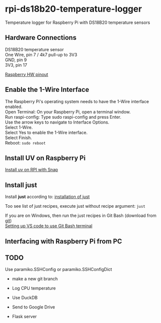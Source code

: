 # rpi-ds18b20-temperature-logger
Temperature logger for Raspberry Pi with DS18B20 temperature sensors

## Hardware Connections

DS18B20 temperature sensor<br>
One Wire, pin 7 / 4k7 pull-up to 3V3<br>
GND, pin 9<br>
3V3, pin 17<br>

[Raspberry HW pinout](]https://www.youngwonks.com/blog/Raspberry-Pi-3-Pinout)

## Enable the 1-Wire Interface

The Raspberry Pi's operating system needs to have the 1-Wire interface enabled.<br>
Open Terminal: On your Raspberry Pi, open a terminal window.<br>
Run raspi-config: Type sudo raspi-config and press Enter.<br>
Use the arrow keys to navigate to Interface Options.<br>
Select 1-Wire.<br>
Select Yes to enable the 1-Wire interface.<br>
Select Finish.<br>
Reboot: ```sudo reboot```<br>

## Install UV on Raspberry Pi

[Install uv on RPI with Snap](https://snapcraft.io/install/astral-uv/raspbian)

## Install just

Install **just** according to: [installation of just](https://github.com/christianhansenx/hansen-developer-notes/blob/main/tools-and-apps/just/README.MD)

Too see list of just recipes, execute just without recipe argument: ```just```

If you are on Windows, then run the just recipes in Git Bash (download from  [git](https://git-scm.com/))<br>
[Setting up VS code to use Git Bash terminal](https://github.com/christianhansenx/hansen-developer-notes/blob/main/tools-and-apps/vs-code/README.MD#windows---git-bash-terminal)

## Interfacing with Raspberry Pi from PC


## TODO

Use paramiko.SSHConfig or paramiko.SSHConfigDict

- make a new git branch

- Log CPU temperature
- Use DuckDB
- Send to Google Drive
- Flask server
